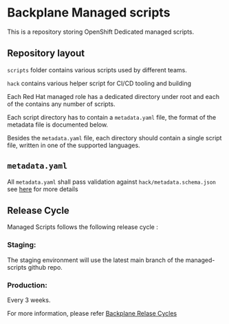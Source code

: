 # Backplane Managed scripts

This is a repository storing OpenShift Dedicated managed scripts.

## Repository layout

`scripts` folder contains various scripts used by different teams.

`hack` contains various helper script for CI/CD tooling and building

Each Red Hat managed role has a dedicated directory under root and each of the contains any number
of scripts.

Each script directory has to contain a `metadata.yaml` file, the format of the metadata file is
documented below.

Besides the `metadata.yaml` file, each directory should contain a single script file, written in one of
the supported languages.

## `metadata.yaml`

All `metadata.yaml` shall pass validation against `hack/metadata.schema.json` see [here](https://json-schema.org/) for more details

## Release Cycle

Managed Scripts follows the following release cycle :

### Staging:

The staging environment will use the latest main branch of the managed-scripts github repo.

### Production:

Every 3 weeks.

For more information, please refer [Backplane Relase Cycles](https://source.redhat.com/groups/public/sre/wiki/backplane_user_documentation#isPasted5)